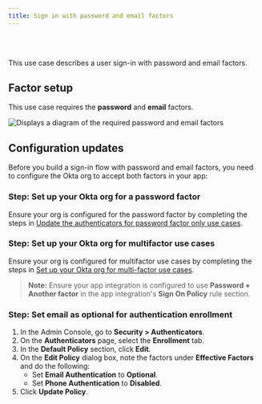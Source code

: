 ```yaml
---
title: Sign in with password and email factors
---
```


<div class="oie-embedded-sdk">

<ApiLifecycle access="ie" /><br>
<ApiLifecycle access="Limited GA" /><br>

<StackSelector class="cleaner-selector"/>

This use case describes a user sign-in with password and email factors.

## Factor setup

This use case requires the **password** and **email** factors.

<div class="common-image-format">

![Displays a diagram of the required password and email factors](/img/oie-embedded-sdk/factor-password-email.png)

</div>

## Configuration updates

Before you build a sign-in flow with password and email factors, you need to configure the Okta org to accept both factors in your app:

### Step: Set up your Okta org for a password factor

Ensure your org is configured for the password factor by completing the steps in [Update the authenticators for password factor only use cases](/docs/guides/oie-embedded-common-org-setup/aspnet/main/#update-the-authenticators-for-password-factor-only-use-cases).

### Step: Set up your Okta org for multifactor use cases

Ensure your org is configured for multifactor use cases by completing the steps in [Set up your Okta org for multi-factor use cases](/docs/guides/oie-embedded-common-org-setup/aspnet/main/#set-up-your-okta-org-for-multifactor-use-cases).

> **Note:** Ensure your app integration is configured to use **Password + Another factor** in the app integration's **Sign On Policy** rule section.

### Step: Set email as optional for authentication enrollment

1. In the Admin Console, go to **Security > Authenticators**.
1. On the **Authenticators** page, select the **Enrollment** tab.
1. In the **Default Policy** section, click **Edit**.
1. On the **Edit Policy** dialog box, note the factors under **Effective Factors** and do the following:
   * Set **Email Authentication** to **Optional**.
   * Set **Phone Authentication** to **Disabled**.
1. Click **Update Policy**.

<StackSelector snippet="summaryofsteps" noSelector />

<StackSelector snippet="integrationsteps" noSelector />

</div>
